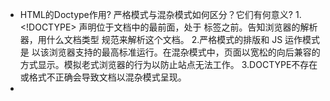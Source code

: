 - HTML的Doctype作用? 严格模式与混杂模式如何区分？它们有何意义?
1.<!DOCTYPE> 声明位于文档中的最前面，处于 <html> 标签之前。告知浏览器的解析器，用什么文档类型 规范来解析这个文档。
2.严格模式的排版和 JS 运作模式是 以该浏览器支持的最高标准运行。在混杂模式中，页面以宽松的向后兼容的方式显示。模拟老式浏览器的行为以防止站点无法工作。
3.DOCTYPE不存在或格式不正确会导致文档以混杂模式呈现。
-
